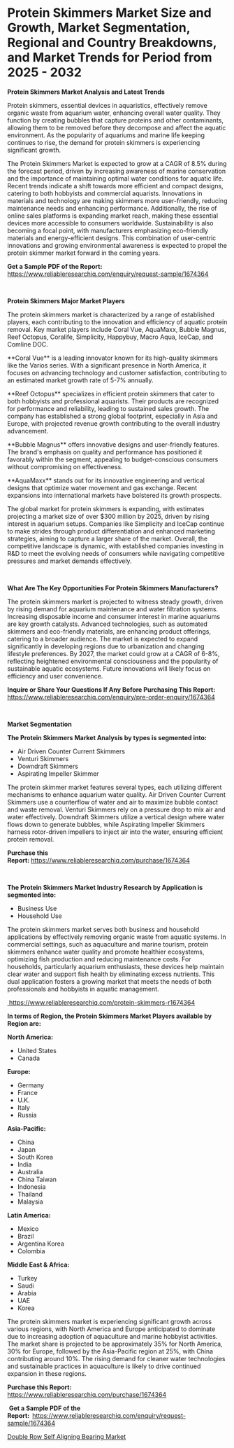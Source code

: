 <p><h1>Protein Skimmers Market Size and Growth, Market Segmentation, Regional and Country Breakdowns, and Market Trends for Period from 2025 -  2032</h1></p><p><strong>Protein Skimmers Market Analysis and Latest Trends</strong></p>
<p><p>Protein skimmers, essential devices in aquaristics, effectively remove organic waste from aquarium water, enhancing overall water quality. They function by creating bubbles that capture proteins and other contaminants, allowing them to be removed before they decompose and affect the aquatic environment. As the popularity of aquariums and marine life keeping continues to rise, the demand for protein skimmers is experiencing significant growth.</p><p>The Protein Skimmers Market is expected to grow at a CAGR of 8.5% during the forecast period, driven by increasing awareness of marine conservation and the importance of maintaining optimal water conditions for aquatic life. Recent trends indicate a shift towards more efficient and compact designs, catering to both hobbyists and commercial aquarists. Innovations in materials and technology are making skimmers more user-friendly, reducing maintenance needs and enhancing performance. Additionally, the rise of online sales platforms is expanding market reach, making these essential devices more accessible to consumers worldwide. Sustainability is also becoming a focal point, with manufacturers emphasizing eco-friendly materials and energy-efficient designs. This combination of user-centric innovations and growing environmental awareness is expected to propel the protein skimmer market forward in the coming years.</p></p>
<p><strong>Get a Sample PDF of the Report:&nbsp;</strong> <a href="https://www.reliableresearchiq.com/enquiry/request-sample/1674364?utm_campaign=2392&utm_medium=2&utm_source=Github&utm_content=ia&utm_term=21022025&utm_id=protein-skimmers">https://www.reliableresearchiq.com/enquiry/request-sample/1674364</a></p>
<p>&nbsp;</p>
<p><strong>Protein Skimmers Major Market Players</strong></p>
<p><p>The protein skimmers market is characterized by a range of established players, each contributing to the innovation and efficiency of aquatic protein removal. Key market players include Coral Vue, AquaMaxx, Bubble Magnus, Reef Octopus, Coralife, Simplicity, Happybuy, Macro Aqua, IceCap, and Comline DOC.</p><p>**Coral Vue** is a leading innovator known for its high-quality skimmers like the Varios series. With a significant presence in North America, it focuses on advancing technology and customer satisfaction, contributing to an estimated market growth rate of 5-7% annually.</p><p>**Reef Octopus** specializes in efficient protein skimmers that cater to both hobbyists and professional aquarists. Their products are recognized for performance and reliability, leading to sustained sales growth. The company has established a strong global footprint, especially in Asia and Europe, with projected revenue growth contributing to the overall industry advancement.</p><p>**Bubble Magnus** offers innovative designs and user-friendly features. The brand's emphasis on quality and performance has positioned it favorably within the segment, appealing to budget-conscious consumers without compromising on effectiveness.</p><p>**AquaMaxx** stands out for its innovative engineering and vertical designs that optimize water movement and gas exchange. Recent expansions into international markets have bolstered its growth prospects.</p><p>The global market for protein skimmers is expanding, with estimates projecting a market size of over $300 million by 2025, driven by rising interest in aquarium setups. Companies like Simplicity and IceCap continue to make strides through product differentiation and enhanced marketing strategies, aiming to capture a larger share of the market. Overall, the competitive landscape is dynamic, with established companies investing in R&D to meet the evolving needs of consumers while navigating competitive pressures and market demands effectively.</p></p>
<p>&nbsp;</p>
<p><strong>What Are The Key Opportunities For Protein Skimmers Manufacturers?</strong></p>
<p><p>The protein skimmers market is projected to witness steady growth, driven by rising demand for aquarium maintenance and water filtration systems. Increasing disposable income and consumer interest in marine aquariums are key growth catalysts. Advanced technologies, such as automated skimmers and eco-friendly materials, are enhancing product offerings, catering to a broader audience. The market is expected to expand significantly in developing regions due to urbanization and changing lifestyle preferences. By 2027, the market could grow at a CAGR of 6-8%, reflecting heightened environmental consciousness and the popularity of sustainable aquatic ecosystems. Future innovations will likely focus on efficiency and user convenience.</p></p>
<p><strong>Inquire or Share Your Questions If Any Before Purchasing This Report:</strong> <a href="https://www.reliableresearchiq.com/enquiry/pre-order-enquiry/1674364?utm_campaign=2392&utm_medium=2&utm_source=Github&utm_content=ia&utm_term=21022025&utm_id=protein-skimmers">https://www.reliableresearchiq.com/enquiry/pre-order-enquiry/1674364</a></p>
<p>&nbsp;</p>
<p><strong>Market Segmentation</strong></p>
<p><strong>The Protein Skimmers Market Analysis by types is segmented into:</strong></p>
<p><ul><li>Air Driven Counter Current Skimmers</li><li>Venturi Skimmers</li><li>Downdraft Skimmers</li><li>Aspirating Impeller Skimmer</li></ul></p>
<p><p>The protein skimmer market features several types, each utilizing different mechanisms to enhance aquarium water quality. Air Driven Counter Current Skimmers use a counterflow of water and air to maximize bubble contact and waste removal. Venturi Skimmers rely on a pressure drop to mix air and water effectively. Downdraft Skimmers utilize a vertical design where water flows down to generate bubbles, while Aspirating Impeller Skimmers harness rotor-driven impellers to inject air into the water, ensuring efficient protein removal.</p></p>
<p><strong>Purchase this Report:&nbsp;</strong><a href="https://www.reliableresearchiq.com/purchase/1674364?utm_campaign=2392&utm_medium=2&utm_source=Github&utm_content=ia&utm_term=21022025&utm_id=protein-skimmers">https://www.reliableresearchiq.com/purchase/1674364</a></p>
<p>&nbsp;</p>
<p><strong>The Protein Skimmers Market Industry Research by Application is segmented into:</strong></p>
<p><ul><li>Business Use</li><li>Household Use</li></ul></p>
<p><p>The protein skimmers market serves both business and household applications by effectively removing organic waste from aquatic systems. In commercial settings, such as aquaculture and marine tourism, protein skimmers enhance water quality and promote healthier ecosystems, optimizing fish production and reducing maintenance costs. For households, particularly aquarium enthusiasts, these devices help maintain clear water and support fish health by eliminating excess nutrients. This dual application fosters a growing market that meets the needs of both professionals and hobbyists in aquatic management.</p></p>
<p><a href="https://www.reliableresearchiq.com/protein-skimmers-r1674364?utm_campaign=2392&utm_medium=2&utm_source=Github&utm_content=ia&utm_term=21022025&utm_id=protein-skimmers">&nbsp;https://www.reliableresearchiq.com/protein-skimmers-r1674364</a></p>
<p><strong>In terms of Region, the Protein Skimmers Market Players available by Region are:</strong></p>
<p>
    <p> <strong> North America: </strong>
        <ul>
            <li>United States</li>
            <li>Canada</li>
        </ul>
        </p> 
    <p> <strong> Europe: </strong>
        <ul>
            <li>Germany</li>
            <li>France</li>
            <li>U.K.</li>
            <li>Italy</li>
            <li>Russia</li>
        </ul>
        </p> 
    <p> <strong> Asia-Pacific: </strong>
        <ul>
            <li>China</li>
            <li>Japan</li>
            <li>South Korea</li>
            <li>India</li>
            <li>Australia</li>
            <li>China Taiwan</li>
            <li>Indonesia</li>
            <li>Thailand</li>
            <li>Malaysia</li>
        </ul>
        </p> 
    <p> <strong> Latin America: </strong>
        <ul>
            <li>Mexico</li>
            <li>Brazil</li>
            <li>Argentina Korea</li>
            <li>Colombia</li>
        </ul>
        </p> 
    <p> <strong> Middle East & Africa: </strong>
        <ul>
            <li>Turkey</li>
            <li>Saudi</li>
            <li>Arabia</li>
            <li>UAE</li>
            <li>Korea</li>
        </ul>
    </p>
    </p>
<p><p>The protein skimmers market is experiencing significant growth across various regions, with North America and Europe anticipated to dominate due to increasing adoption of aquaculture and marine hobbyist activities. The market share is projected to be approximately 35% for North America, 30% for Europe, followed by the Asia-Pacific region at 25%, with China contributing around 10%. The rising demand for cleaner water technologies and sustainable practices in aquaculture is likely to drive continued expansion in these regions.</p></p>
<p><strong>Purchase this Report: </strong><a href="https://www.reliableresearchiq.com/purchase/1674364?utm_campaign=2392&utm_medium=2&utm_source=Github&utm_content=ia&utm_term=21022025&utm_id=protein-skimmers">https://www.reliableresearchiq.com/purchase/1674364</a></p>
<p>&nbsp;<strong>Get a Sample PDF of the Report:&nbsp;&nbsp;</strong><a href="https://www.reliableresearchiq.com/enquiry/request-sample/1674364?utm_campaign=2392&utm_medium=2&utm_source=Github&utm_content=ia&utm_term=21022025&utm_id=protein-skimmers">https://www.reliableresearchiq.com/enquiry/request-sample/1674364</a></p>
<p><strong></strong></p>
<p><p><a href="https://github.com/tanekacalderon743/Market-Research-Report-List-1/blob/main/double-row-self-aligning-bearing-market.md?utm_campaign=2392&utm_medium=2&utm_source=Github&utm_content=ia&utm_term=21022025&utm_id=protein-skimmers">Double Row Self Aligning Bearing Market</a></p></p>